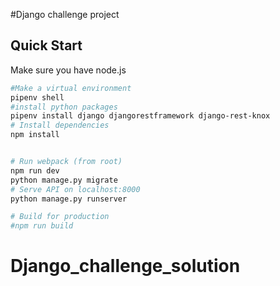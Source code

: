 #Django challenge project

## Quick Start
Make sure you have node.js

```bash
#Make a virtual environment
pipenv shell
#install python packages
pipenv install django djangorestframework django-rest-knox
# Install dependencies
npm install


# Run webpack (from root)
npm run dev
python manage.py migrate
# Serve API on localhost:8000
python manage.py runserver

# Build for production
#npm run build
```
# Django_challenge_solution
